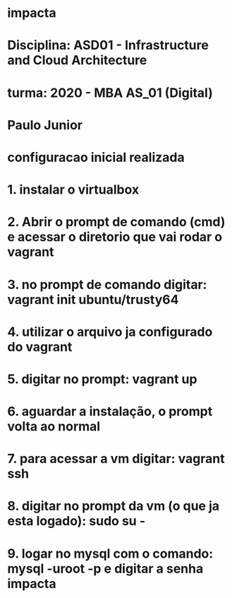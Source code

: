 # impacta
# Disciplina: ASD01 - Infrastructure and Cloud Architecture
# turma: 2020 - MBA AS_01 (Digital) 
# Paulo Junior

# configuracao inicial realizada

# 1. instalar o virtualbox
# 2. Abrir o prompt de comando (cmd) e acessar o diretorio que vai rodar o vagrant
# 3. no prompt de comando digitar: vagrant init ubuntu/trusty64
# 4. utilizar o arquivo ja configurado do vagrant
# 5. digitar no prompt: vagrant up
# 6. aguardar a instalação, o prompt volta ao normal
# 7. para acessar a vm digitar: vagrant ssh
# 8. digitar no prompt da vm (o que ja esta logado): sudo su -
# 9. logar no mysql com o comando: mysql -uroot -p e digitar a senha impacta